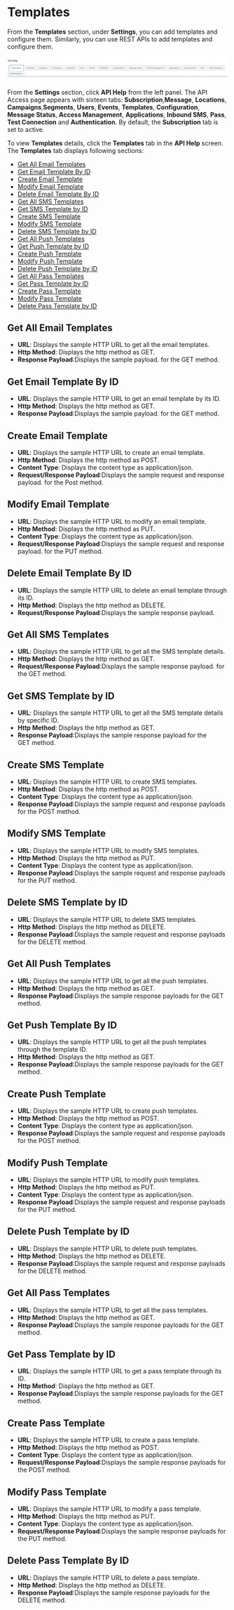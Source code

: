                            

Templates
=========

From the **Templates** section, under **Settings**, you can add templates and configure them. Similarly, you can use REST APIs to add templates and configure them.

![](../Resources/Images/Settings/API_Help/template_strip_634x70.png)

From the **Settings** section, click **API Help** from the left panel. The API Access page appears with sixteen tabs: **Subscription**,**Message**, **Locations**, **Campaigns**,**Segments**, **Users**, **Events**, **Templates**, **Configuration**, **Message Status**, **Access Management**, **Applications**, **Inbound SMS**, **Pass**, **Test Connection** and **Authentication**. By default, the **Subscription** tab is set to active.

To view **Templates** details, click the **Templates** tab in the **API Help** screen. The **Templates** tab displays following sections:

*   [Get All Email Templates](#get-all-email-templates)
*   [Get Email Template By ID](#get-email-template-by-id)
*   [Create Email Template](#create-email-template)
*   [Modify Email Template](#modify-email-template)
*   [Delete Email Template By ID](#delete-email-template-by-id)
*   [Get All SMS Templates](#get-all-sms-templates)
*   [Get SMS Template by ID](#get-sms-template-by-id)
*   [Create SMS Template](#create-sms-template)
*   [Modify SMS Template](#modify-sms-template)
*   [Delete SMS Template by ID](#delete-sms-template-by-id)
*   [Get All Push Templates](#get-all-push-templates)
*   [Get Push Template by ID](#get-push-template-by-id)
*   [Create Push Template](#create-push-template)
*   [Modify Push Template](#modify-push-template)
*   [Delete Push Template by ID](#delete-push-template-by-id)
*   [Get All Pass Templates](#get-all-pass-templates)
*   [Get Pass Template by ID](#get-pass-template-by-id)
*   [Create Pass Template](#create-pass-template)
*   [Modify Pass Template](#modify-pass-template)
*   [Delete Pass Template by ID](#delete-pass-template-by-id)

Get All Email Templates
-----------------------

*   **URL**: Displays the sample HTTP URL to get all the email templates.
*   **Http Method**: Displays the http method as GET.
*   **Response Payload**:Displays the sample payload. for the GET method.

Get Email Template By ID
------------------------

*   **URL**: Displays the sample HTTP URL to get an email template by its ID.
*   **Http Method**: Displays the http method as GET.
*   **Response Payload**:Displays the sample payload. for the GET method.

Create Email Template
---------------------

*   **URL**: Displays the sample HTTP URL to create an email template.
*   **Http Method**: Displays the http method as POST.
*   **Content Type**: Displays the content type as application/json.
*   **Request/Response Payload**:Displays the sample request and response payload. for the Post method.

Modify Email Template
---------------------

*   **URL**: Displays the sample HTTP URL to modify an email template.
*   **Http Method**: Displays the http method as PUT.
*   **Content Type**: Displays the content type as application/json.
*   **Request/Response Payload**:Displays the sample request and response payload. for the PUT method.

Delete Email Template By ID
---------------------------

*   **URL**: Displays the sample HTTP URL to delete an email template through its ID.
*   **Http Method**: Displays the http method as DELETE.
*   **Request/Response Payload**:Displays the sample response payload.

Get All SMS Templates
---------------------

*   **URL**: Displays the sample HTTP URL to get all the SMS template details.
*   **Http Method**: Displays the http method as GET.
*   **Request/Response Payload**:Displays the sample response payload. for the GET method.

Get SMS Template by ID
----------------------

*   **URL**: Displays the sample HTTP URL to get all the SMS template details by specific ID.
*   **Http Method**: Displays the http method as GET.
*   **Response Payload**:Displays the sample response payload for the GET method.

Create SMS Template
-------------------

*   **URL**: Displays the sample HTTP URL to create SMS templates.
*   **Http Method**: Displays the http method as POST.
*   **Content Type**: Displays the content type as application/json.
*   **Response Payload**:Displays the sample request and response payloads for the POST method.

Modify SMS Template
-------------------

*   **URL**: Displays the sample HTTP URL to modify SMS templates.
*   **Http Method**: Displays the http method as PUT.
*   **Content Type**: Displays the content type as application/json.
*   **Response Payload**:Displays the sample request and response payloads for the PUT method.

Delete SMS Template by ID
-------------------------

*   **URL**: Displays the sample HTTP URL to delete SMS templates.
*   **Http Method**: Displays the http method as DELETE.
*   **Response Payload**:Displays the sample request and response payloads for the DELETE method.

Get All Push Templates
----------------------

*   **URL**: Displays the sample HTTP URL to get all the push templates.
*   **Http Method**: Displays the http method as GET.
*   **Response Payload**:Displays the sample response payloads for the GET method.

Get Push Template By ID
-----------------------

*   **URL**: Displays the sample HTTP URL to get all the push templates through the template ID.
*   **Http Method**: Displays the http method as GET.
*   **Response Payload**:Displays the sample response payloads for the GET method.

Create Push Template
--------------------

*   **URL**: Displays the sample HTTP URL to create push templates.
*   **Http Method**: Displays the http method as POST.
*   **Content Type**: Displays the content type as application/json.
*   **Response Payload**:Displays the sample request and response payloads for the POST method.

Modify Push Template
--------------------

*   **URL**: Displays the sample HTTP URL to modify push templates.
*   **Http Method**: Displays the http method as PUT.
*   **Content Type**: Displays the content type as application/json.
*   **Response Payload**:Displays the sample request and response payloads for the PUT method.

Delete Push Template by ID
--------------------------

*   **URL**: Displays the sample HTTP URL to delete push templates.
*   **Http Method**: Displays the http method as DELETE.
*   **Response Payload**:Displays the sample request and response payloads for the DELETE method.

Get All Pass Templates
----------------------

*   **URL**: Displays the sample HTTP URL to get all the pass templates.
*   **Http Method**: Displays the http method as GET.
*   **Response Payload**:Displays the sample response payloads for the GET method.

Get Pass Template by ID
-----------------------

*   **URL**: Displays the sample HTTP URL to get a pass template through its ID.
*   **Http Method**: Displays the http method as GET.
*   **Response Payload**:Displays the sample response payloads for the GET method.

Create Pass Template
--------------------

*   **URL**: Displays the sample HTTP URL to create a pass template.
*   **Http Method**: Displays the http method as POST.
*   **Content Type**: Displays the content type as application/json.
*   **Request/Response Payload**:Displays the sample response payloads for the POST method.

Modify Pass Template
--------------------

*   **URL**: Displays the sample HTTP URL to modify a pass template.
*   **Http Method**: Displays the http method as PUT.
*   **Content Type**: Displays the content type as application/json.
*   **Request/Response Payload**:Displays the sample response payloads for the PUT method.

Delete Pass Template By ID
--------------------------

*   **URL**: Displays the sample HTTP URL to delete a pass template.
*   **Http Method**: Displays the http method as DELETE.
*   **Response Payload**:Displays the sample response payloads for the DELETE method.
